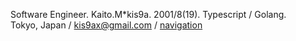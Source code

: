 Software Engineer. Kaito.M*kis9a.  2001\/8(19). Typescript / Golang.  
Tokyo, Japan / kis9ax@gmail.com  / [navigation](https://nav.kis9a.com)

